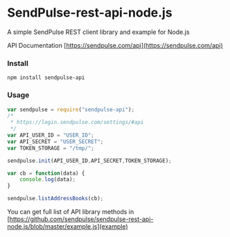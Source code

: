 # SendPulse-rest-api-node.js
A simple SendPulse REST client library and example for Node.js

API Documentation [https://sendpulse.com/api](https://sendpulse.com/api)

### Install

```
npm install sendpulse-api
```

### Usage

```javascript
var sendpulse = require("sendpulse-api");
/*
 * https://login.sendpulse.com/settings/#api
 */
var API_USER_ID = "USER_ID";
var API_SECRET = "USER_SECRET";
var TOKEN_STORAGE = "/tmp/";

sendpulse.init(API_USER_ID,API_SECRET,TOKEN_STORAGE);

var cb = function(data) {
    console.log(data);
}

sendpulse.listAddressBooks(cb);
```

You can get full list of API library methods in [https://github.com/sendpulse/sendpulse-rest-api-node.js/blob/master/example.js](example)
